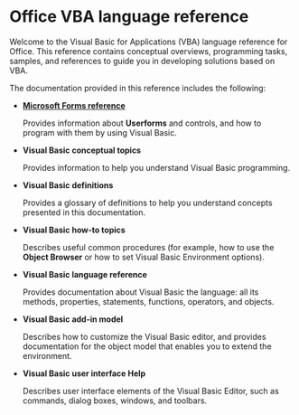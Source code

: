 
# Office VBA language reference

Welcome to the Visual Basic for Applications (VBA) language reference for Office. This reference contains conceptual overviews, programming tasks, samples, and references to guide you in developing solutions based on VBA.

The documentation provided in this reference includes the following: 




-  [**Microsoft Forms reference**](27279808-8ed7-462a-a539-8c132086d91f.md)
    
    Provides information about  **Userforms** and controls, and how to program with them by using Visual Basic.
    
-  **Visual Basic conceptual topics**
    
    Provides information to help you understand Visual Basic programming. 
    
-  **Visual Basic definitions**
    
    Provides a glossary of definitions to help you understand concepts presented in this documentation.
    
-  **Visual Basic how-to topics**
    
    Describes useful common procedures (for example, how to use the  **Object Browser** or how to set Visual Basic Environment options).
    
-  **Visual Basic language reference**
    
    Provides documentation about Visual Basic the language: all its methods, properties, statements, functions, operators, and objects.
    
-  **Visual Basic add-in model**
    
    Describes how to customize the Visual Basic editor, and provides documentation for the object model that enables you to extend the environment.
    
-  **Visual Basic user interface Help**
    
    Describes user interface elements of the Visual Basic Editor, such as commands, dialog boxes, windows, and toolbars.
    

